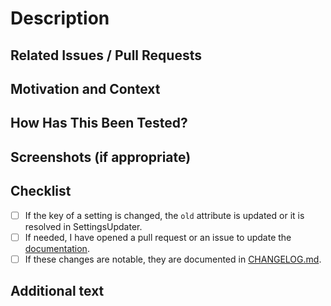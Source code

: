 <!--- We squash and merge pull requests, so the title of the PR will be the title of the merge commit -->
<!--- Please follow https://www.conventionalcommits.org/ in the title --->

# Description

<!--- Describe your changes in detail -->

## Related Issues / Pull Requests

<!--- If your PR fixes/resolves one or more issues, or is related to another PR, link to them here. -->
<!--- See: https://docs.github.com/en/free-pro-team@latest/github/managing-your-work-on-github/linking-a-pull-request-to-an-issue#linking-a-pull-request-to-an-issue-using-a-keyword --->

## Motivation and Context

<!--- Why is this change required? What problem does it solve? -->

## How Has This Been Tested?

<!--- Tested on which OS(s)? Tested on light/dark system theme? -->

## Screenshots (if appropriate)

## Checklist

<!--- Go over all the following points, and put an `x` in all the boxes that apply. -->
<!--- You can open a pull request before all these are done, but they should be done before getting merged. -->

-   [ ] If the key of a setting is changed, the `old` attribute is updated or it is resolved in SettingsUpdater.
-   [ ] If needed, I have opened a pull request or an issue to update the [documentation](https://jmuelbert.github.io/jmbde-macos/).
-   [ ] If these changes are notable, they are documented in [CHANGELOG.md](https://github.com/jmuelbert/jmbde-macos/blob/master/CHANGELOG.md).

## Additional text

<!--- Anything else you want to say. For example, mention the translators if the translations need to be updated. --->
